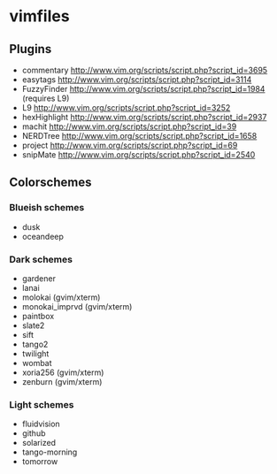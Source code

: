 # vimfiles

## Plugins

* commentary http://www.vim.org/scripts/script.php?script_id=3695
* easytags http://www.vim.org/scripts/script.php?script_id=3114
* FuzzyFinder http://www.vim.org/scripts/script.php?script_id=1984 (requires L9)
* L9 http://www.vim.org/scripts/script.php?script_id=3252
* hexHighlight http://www.vim.org/scripts/script.php?script_id=2937 
* machit http://www.vim.org/scripts/script.php?script_id=39
* NERDTree http://www.vim.org/scripts/script.php?script_id=1658
* project http://www.vim.org/scripts/script.php?script_id=69
* snipMate http://www.vim.org/scripts/script.php?script_id=2540

## Colorschemes

### Blueish schemes

* dusk
* oceandeep

### Dark schemes

* gardener
* lanai
* molokai (gvim/xterm)
* monokai_imprvd (gvim/xterm)
* paintbox
* slate2
* sift
* tango2
* twilight
* wombat
* xoria256 (gvim/xterm)
* zenburn (gvim/xterm)

### Light schemes

* fluidvision
* github
* solarized
* tango-morning
* tomorrow
